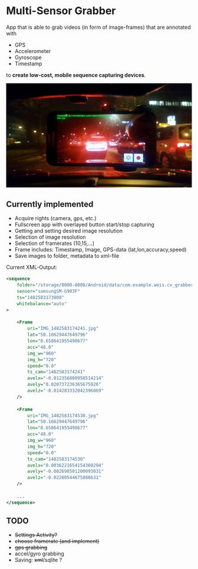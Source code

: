 # Multi-Sensor Grabber

App that is able to grab videos (in form of image-frames) that are annotated with

* GPS
* Accelerometer
* Gyroscope
* Timestamp

to **create low-cost, mobile sequence capturing devices**.

![Multi-Sensor Grabber](app_screenshot.png "Multi-Sensor Grabber")

## Currently implemented
* Acquire rights (camera, gps, etc.)
* Fullscreen app with overlayed button start/stop capturing
* Getting and setting desired image resolution
* Selection of image resolution
* Selection of framerates (10,15,...)
* Frame includes: Timestamp, Image, GPS-data (lat,lon,accuracy,speed) 
* Save images to folder, metadata to xml-file

Current XML-Output:
```xml
<sequence 
    folder="/storage/0000-0000/Android/data/com.example.weis.cv_grabber/files/multisensorgrabber_1482583173808" 
    sensor="samsungSM-G903F" 
    ts="1482583173808" 
    whitebalance="auto"
>

    <Frame 
        uri="IMG_1482583174241.jpg" 
        lat="50.16629447649796" 
        lon="8.658641955498677" 
        acc="48.0" 
        img_w="960" 
        img_h="720" 
        speed="0.0" 
        ts_cam="1482583174241" 
        avelx="-0.012356800958514214" 
        avely="0.020737236365675926" 
        avelz="-0.014283332042396069"
    />

    <Frame 
        uri="IMG_1482583174530.jpg" 
        lat="50.16629447649796" 
        lon="8.658641955498677" 
        acc="48.0" 
        img_w="960" 
        img_h="720" 
        speed="0.0" 
        ts_cam="1482583174530" 
        avelx="0.0036221654154360294" 
        avely="-0.002698581200093031" 
        avelz="-0.02280544675886631"
    />

    ...
</sequence>
```

## TODO
* ~~Settings Activity?~~
* ~~choose framerate (and implement)~~
* ~~gps grabbing~~
* accel/gyro grabbing
* Saving: ~~xml~~/sqlite ?
